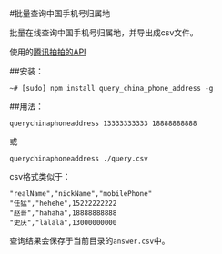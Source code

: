 #批量查询中国手机号归属地

批量在线查询中国手机号归属地，并导出成csv文件。

使用的[腾讯拍拍的API](http://virtual.paipai.com/extinfo/GetMobileProductInfo?mobile=18880888808&amount=10000&callname=getPhoneNumInfoExtCallback')

##安装：

```
~# [sudo] npm install query_china_phone_address -g
```

##用法：

```
querychinaphoneaddress 13333333333 18888888888
```

或

```
querychinaphoneaddress ./query.csv
```
csv格式类似于：

```
"realName","nickName","mobilePhone"
"任猛","hehehe",15222222222
"赵哥","hahaha",18888888888
"史庆","lalala",13000000000
```
查询结果会保存于当前目录的`answer.csv`中。